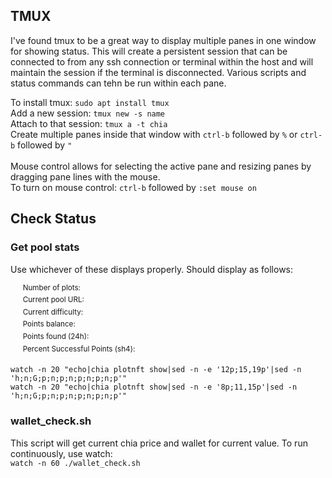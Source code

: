 ## TMUX  
I've found tmux to be a great way to display multiple panes in one window for showing status. This will create a persistent session that can be connected to from any ssh connection or terminal within the host and will maintain the session if the terminal is disconnected. Various scripts and status commands can tehn be run within each pane.
  
To install tmux: `sudo apt install tmux`  
Add a new session: `tmux new -s name`  
Attach to that session: `tmux a -t chia`  
Create multiple panes inside that window with `ctrl-b` followed by `%` or `ctrl-b` followed by `"`  
<br/>
Mouse control allows for selecting the active pane and resizing panes by dragging pane lines with the mouse.  
To turn on mouse control: `ctrl-b` followed by `:set mouse on`
## Check Status
### Get pool stats
Use whichever of these displays properly. Should display as follows:  
  
&nbsp;&nbsp;&nbsp;&nbsp; <sup>Number of plots:</sup>  
&nbsp;&nbsp;&nbsp;&nbsp; <sup>Current pool URL:</sup>   
&nbsp;&nbsp;&nbsp;&nbsp; <sup>Current difficulty:</sup>   
&nbsp;&nbsp;&nbsp;&nbsp; <sup>Points balance:</sup>   
&nbsp;&nbsp;&nbsp;&nbsp; <sup>Points found (24h):</sup>   
&nbsp;&nbsp;&nbsp;&nbsp; <sup>Percent Successful Points (sh4):</sup>   
  
`watch -n 20 "echo|chia plotnft show|sed -n -e '12p;15,19p'|sed -n 'h;n;G;p;n;p;n;p;n;p;n;p'"`  
`watch -n 20 "echo|chia plotnft show|sed -n -e '8p;11,15p'|sed -n 'h;n;G;p;n;p;n;p;n;p;n;p'"`  
### wallet_check.sh  
This script will get current chia price and wallet for current value. To run continuously, use watch:  
`watch -n 60 ./wallet_check.sh`  

